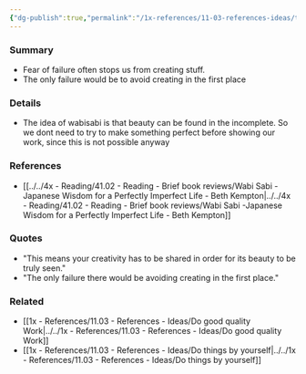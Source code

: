 ```yaml
---
{"dg-publish":true,"permalink":"/1x-references/11-03-references-ideas/the-only-failure-is-to-avoid-creating-in-the-first-place/"}
---
```



### Summary
- Fear of failure often stops us from creating stuff.
- The only failure would be to avoid creating in the first place

### Details
- The idea of wabisabi is that beauty can be found in the incomplete. So we dont need to try to make something perfect before showing our work, since this is not possible anyway

### References
- [[../../4x - Reading/41.02 - Reading - Brief book reviews/Wabi Sabi -Japanese Wisdom for a Perfectly Imperfect Life - Beth Kempton\|../../4x - Reading/41.02 - Reading - Brief book reviews/Wabi Sabi -Japanese Wisdom for a Perfectly Imperfect Life - Beth Kempton]]

### Quotes
- "This means your creativity has to be shared in order for its beauty to be truly seen."
- "The only failure there would be avoiding creating in the first place."

### Related
- [[1x - References/11.03 - References - Ideas/Do good quality Work\|../../1x - References/11.03 - References - Ideas/Do good quality Work]]
- [[1x - References/11.03 - References - Ideas/Do things by yourself\|../../1x - References/11.03 - References - Ideas/Do things by yourself]]